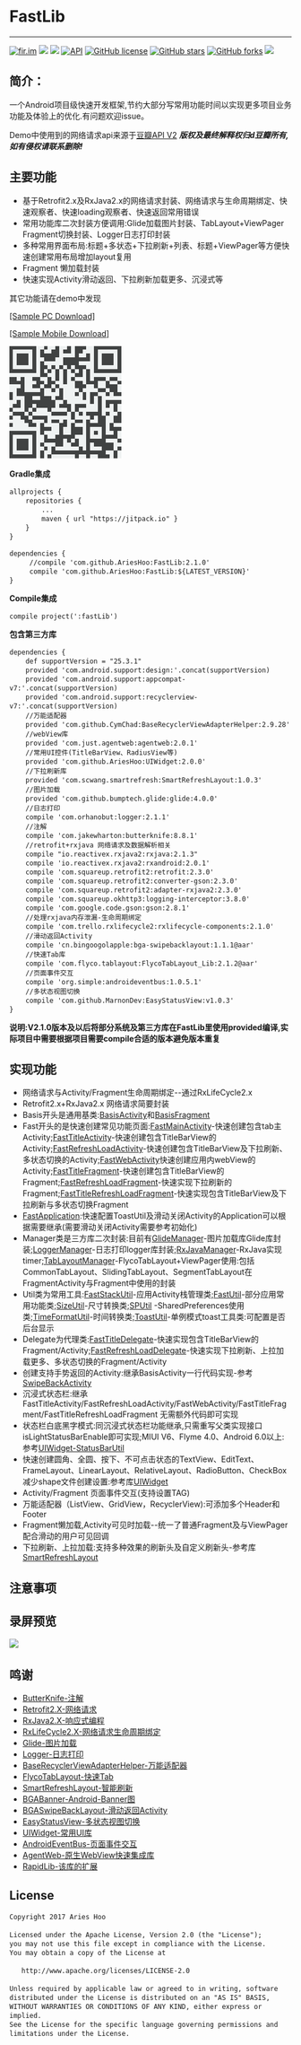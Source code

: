 # FastLib
--------------------------

[![fir.im](https://img.shields.io/badge/download-fir.im-blue.svg)](http://fir.im/hju8)
[![](https://jitpack.io/v/AriesHoo/FastLib.svg)](https://jitpack.io/#AriesHoo/FastLib)
[![](https://img.shields.io/github/release/AriesHoo/FastLib.svg)](https://github.com/AriesHoo/FastLib/releases)
[![API](https://img.shields.io/badge/API-15%2B-green.svg?style=flat)](https://android-arsenal.com/api?level=15)
[![GitHub license](https://img.shields.io/github/license/AriesHoo/FastLib.svg)](http://www.apache.org/licenses/LICENSE-2.0.html)
[![GitHub stars](https://img.shields.io/github/stars/AriesHoo/FastLib.svg)](https://github.com/AriesHoo/FastLib/stargazers)
[![GitHub forks](https://img.shields.io/github/forks/AriesHoo/FastLib.svg)](https://github.com/AriesHoo/FastLib/network)
[![](https://img.shields.io/badge/简书-AriesHoo-blue.svg)](http://www.jianshu.com/u/a229eee96115)

## 简介：

一个Android项目级快速开发框架,节约大部分写常用功能时间以实现更多项目业务功能及体验上的优化.有问题欢迎issue。

Demo中使用到的网络请求api来源于[豆瓣API V2](https://developers.douban.com/wiki/?title=api_v2) ***版权及最终解释权归d豆瓣所有,如有侵权请联系删除!***

## 主要功能

* 基于Retrofit2.x及RxJava2.x的网络请求封装、网络请求与生命周期绑定、快速观察者、快速loading观察者、快速返回常用错误
* 常用功能库二次封装方便调用:Glide加载图片封装、TabLayout+ViewPager Fragment切换封装、Logger日志打印封装
* 多种常用界面布局:标题+多状态+下拉刷新+列表、标题+ViewPager等方便快速创建常用布局增加layout复用
* Fragment 懒加载封装
* 快速实现Activity滑动返回、下拉刷新加载更多、沉浸式等

其它功能请在demo中发现

[[Sample PC Download]](https://github.com/AriesHoo/FastLib/blob/master/apk/sample.apk)

[[Sample Mobile Download]](http://fir.im/hju8)

![](/apk/qr.png)

**Gradle集成**

```
allprojects {
    repositories {
        ...
        maven { url "https://jitpack.io" }
    }
}
```

```
dependencies {
     //compile 'com.github.AriesHoo:FastLib:2.1.0'
     compile 'com.github.AriesHoo:FastLib:${LATEST_VERSION}'
}
```

**Compile集成**

```
compile project(':fastLib')
```

**包含第三方库**

```
dependencies {
    def supportVersion = "25.3.1"
    provided 'com.android.support:design:'.concat(supportVersion)
    provided 'com.android.support:appcompat-v7:'.concat(supportVersion)
    provided 'com.android.support:recyclerview-v7:'.concat(supportVersion)
    //万能适配器
    provided 'com.github.CymChad:BaseRecyclerViewAdapterHelper:2.9.28'
    //webView库
    provided 'com.just.agentweb:agentweb:2.0.1'
    //常用UI控件(TitleBarView、RadiusView等)
    provided 'com.github.AriesHoo:UIWidget:2.0.0'
    //下拉刷新库
    provided 'com.scwang.smartrefresh:SmartRefreshLayout:1.0.3'
    //图片加载
    provided 'com.github.bumptech.glide:glide:4.0.0'
    //日志打印
    compile 'com.orhanobut:logger:2.1.1'
    //注解
    compile 'com.jakewharton:butterknife:8.8.1'
    //retrofit+rxjava 网络请求及数据解析相关
    compile "io.reactivex.rxjava2:rxjava:2.1.3"
    compile 'io.reactivex.rxjava2:rxandroid:2.0.1'
    compile 'com.squareup.retrofit2:retrofit:2.3.0'
    compile 'com.squareup.retrofit2:converter-gson:2.3.0'
    compile 'com.squareup.retrofit2:adapter-rxjava2:2.3.0'
    compile 'com.squareup.okhttp3:logging-interceptor:3.8.0'
    compile 'com.google.code.gson:gson:2.8.1'
    //处理rxjava内存泄漏-生命周期绑定
    compile 'com.trello.rxlifecycle2:rxlifecycle-components:2.1.0'
    //滑动返回Activity
    compile 'cn.bingoogolapple:bga-swipebacklayout:1.1.1@aar'
    //快速Tab库
    compile 'com.flyco.tablayout:FlycoTabLayout_Lib:2.1.2@aar'
    //页面事件交互
    compile 'org.simple:androideventbus:1.0.5.1'
    //多状态视图切换
    compile 'com.github.MarnonDev:EasyStatusView:v1.0.3'
}
```

**说明:V2.1.0版本及以后将部分系统及第三方库在FastLib里使用provided编译,实际项目中需要根据项目需要compile合适的版本避免版本重复**
## 实现功能

* 网络请求与Activity/Fragment生命周期绑定--通过RxLifeCycle2.x
* Retrofit2.x+RxJava2.x 网络请求简要封装
* Basis开头是通用基类:[BasisActivity](/library/src/main/java/com/aries/library/fast/basis/BasisActivity.java)和[BasisFragment](/library/src/main/java/com/aries/library/fast/basis/BasisFragment.java)
* Fast开头的是快速创建常见功能页面:[FastMainActivity](/library/src/main/java/com/aries/library/fast/module/activity/FastMainActivity.java)-快速创建包含tab主Activity;[FastTitleActivity](/library/src/main/java/com/aries/library/fast/module/activity/FastTitleActivity.java)-快速创建包含TitleBarView的Activity;[FastRefreshLoadActivity](/library/src/main/java/com/aries/library/fast/module/activity/FastRefreshLoadActivity.java)-快速创建包含TitleBarView及下拉刷新、多状态切换的Activity;[FastWebActivity](/library/src/main/java/com/aries/library/fast/module/activity/FastWebActivity.java)快速创建应用内webView的Activity;[FastTitleFragment](/library/src/main/java/com/aries/library/fast/module/fragment/FastTitleFragment.java)-快速创建包含TitleBarView的Fragment;[FastRefreshLoadFragment](/library/src/main/java/com/aries/library/fast/module/fragment/FastRefreshLoadFragment.java)-快速实现下拉刷新的Fragment;[FastTitleRefreshLoadFragment](/library/src/main/java/com/aries/library/fast/module/fragment/FastTitleRefreshLoadFragment.java)-快速实现包含TitleBarView及下拉刷新与多状态切换Fragment
* [FastApplication](/library/src/main/java/com/aries/library/fast/FastApplication.java):快速配置ToastUtil及滑动关闭Activity的Application可以根据需要继承(需要滑动关闭Activity需要参考初始化)
* Manager类是三方库二次封装:目前有[GlideManager](/library/src/main/java/com/aries/library/fast/manager/GlideManager.java)-图片加载库Glide库封装;[LoggerManager](/library/src/main/java/com/aries/library/fast/manager/LoggerManager.java)-日志打印logger库封装;[RxJavaManager](/library/src/main/java/com/aries/library/fast/manager/RxJavaManager.java)-RxJava实现timer;[TabLayoutManager](/library/src/main/java/com/aries/library/fast/manager/TabLayoutManager.java)-FlycoTabLayout+ViewPager使用:包括CommonTabLayout、SlidingTabLayout、SegmentTabLayout在FragmentActivity与Fragment中使用的封装
* Util类为常用工具:[FastStackUtil](/library/src/main/java/com/aries/library/fast/util/FastStackUtil.java)-应用Activity栈管理类;[FastUtil](/library/src/main/java/com/aries/library/fast/util/FastUtil.java)-部分应用常用功能类;[SizeUtil](/src/main/java/com/aries/library/fast/util/SizeUtil.java)-尺寸转换类;[SPUtil](/library/src/main/java/com/aries/library/fast/util/SPUtil.java) -SharedPreferences使用类;[TimeFormatUtil](/library/src/main/java/com/aries/library/fast/util/TimeFormatUtil.java)-时间转换类;[ToastUtil](/library/src/main/java/com/aries/library/fast/util/ToastUtil.java)-单例模式toast工具类:可配置是否后台显示
* Delegate为代理类:[FastTitleDelegate](/library/src/main/java/com/aries/library/fast/delegate/FastTitleDelegate.java)-快速实现包含TitleBarView的Fragment/Activity;[FastRefreshLoadDelegate](/library/src/main/java/com/aries/library/fast/delegate/FastRefreshLoadDelegate.java)-快速实现下拉刷新、上拉加载更多、多状态切换的Fragment/Activity
* 创建支持手势返回的Activity:继承BasisActivity一行代码实现-参考[SwipeBackActivity](/app/src/main/java/com/aries/library/fast/demo/module/sample/SwipeBackActivity.java)
* 沉浸式状态栏:继承FastTitleActivity/FastRefreshLoadActivity/FastWebActivity/FastTitleFragment/FastTitleRefreshLoadFragment 无需额外代码即可实现
* 状态栏白底黑字模式:同沉浸式状态栏功能继承,只需重写父类实现接口isLightStatusBarEnable即可实现;MIUI V6、Flyme 4.0、Android 6.0以上:参考[UIWidget-StatusBarUtil](/library/src/main/java/com/aries/ui/util/StatusBarUtil.java)
* 快速创建圆角、全圆、按下、不可点击状态的TextView、EditText、FrameLayout、LinearLayout、RelativeLayout、RadioButton、CheckBox减少shape文件创建设置:参考库[UIWidget](https://github.com/AriesHoo/UIWidget)
* Activity/Fragment 页面事件交互(支持设置TAG)
* 万能适配器（ListView、GridView，RecyclerView):可添加多个Header和Footer
* Fragment懒加载,Activity可见时加载--统一了普通Fragment及与ViewPager配合滑动的用户可见回调
* 下拉刷新、上拉加载:支持多种效果的刷新头及自定义刷新头-参考库[SmartRefreshLayout](https://github.com/scwang90/SmartRefreshLayout)

## 注意事项

## 录屏预览

![](https://github.com/AriesHoo/FastLib/blob/master/screenshot/00.gif)

## 鸣谢

* [ButterKnife-注解](https://github.com/JakeWharton/butterknife)
* [Retrofit2.X-网络请求](https://github.com/square/retrofit)
* [RxJava2.X-响应式编程](https://github.com/ReactiveX/RxJava)
* [RxLifeCycle2.X-网络请求生命周期绑定](https://github.com/trello/RxLifecycle)
* [Glide-图片加载](https://github.com/bumptech/glide)
* [Logger-日志打印](https://github.com/orhanobut/logger)
* [BaseRecyclerViewAdapterHelper-万能适配器](https://github.com/CymChad/BaseRecyclerViewAdapterHelper)
* [FlycoTabLayout-快速Tab](https://github.com/H07000223/FlycoTabLayout)
* [SmartRefreshLayout-智能刷新](https://github.com/scwang90/SmartRefreshLayout)
* [BGABanner-Android-Banner图](https://github.com/bingoogolapple/BGABanner-Android)
* [BGASwipeBackLayout-滑动返回Activity](https://github.com/bingoogolapple/BGASwipeBackLayout-Android)
* [EasyStatusView-多状态视图切换](https://github.com/MarnoDev/EasyStatusView)
* [UIWidget-常用UI库](https://github.com/AriesHoo/UIWidget)
* [AndroidEventBus-页面事件交互](https://github.com/hehonghui/AndroidEventBus)
* [AgentWeb-原生WebView快速集成库](https://github.com/Justson/AgentWeb)
* [RapidLib-该库的扩展](https://github.com/MarnoDev/RapidLib)

## License

```
Copyright 2017 Aries Hoo

Licensed under the Apache License, Version 2.0 (the "License");
you may not use this file except in compliance with the License.
You may obtain a copy of the License at

   http://www.apache.org/licenses/LICENSE-2.0

Unless required by applicable law or agreed to in writing, software
distributed under the License is distributed on an "AS IS" BASIS,
WITHOUT WARRANTIES OR CONDITIONS OF ANY KIND, either express or implied.
See the License for the specific language governing permissions and
limitations under the License.
```



